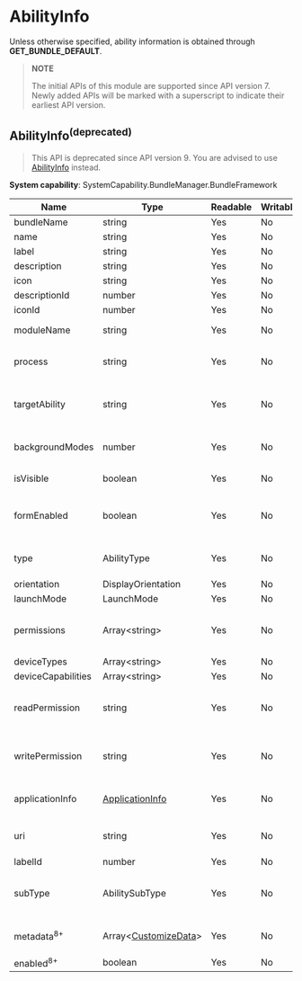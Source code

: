 # AbilityInfo

Unless otherwise specified, ability information is obtained through **GET_BUNDLE_DEFAULT**.

> **NOTE**
>
> The initial APIs of this module are supported since API version 7. Newly added APIs will be marked with a superscript to indicate their earliest API version.

## AbilityInfo<sup>(deprecated)<sup>

> This API is deprecated since API version 9. You are advised to use [AbilityInfo](js-apis-bundleManager-abilityInfo.md) instead.

 **System capability**: SystemCapability.BundleManager.BundleFramework

| Name                 | Type                                                    | Readable| Writable| Description                                     |
| --------------------- | -------------------------------------------------------- | ---- | ---- | ----------------------------------------- |
| bundleName            | string                                                   | Yes  | No  | Bundle name of the application.                                 |
| name                  | string                                                   | Yes  | No  | Ability name.                              |
| label                 | string                                                   | Yes  | No  | Ability name visible to users.                  |
| description           | string                                                   | Yes  | No  | Ability description.                            |
| icon                  | string                                                   | Yes  | No  | Index of the ability icon resource file.                |
| descriptionId         | number                                                   | Yes  | No  | Ability description ID.                          |
| iconId                | number                                                   | Yes  | No  | Ability icon ID.                          |
| moduleName            | string                                                   | Yes  | No  | Name of the HAP file to which the ability belongs.                 |
| process               | string                                                   | Yes  | No  | Process in which the ability runs. If this parameter is not set, the bundle name is used.|
| targetAbility         | string                                                   | Yes  | No  | Target ability that the ability alias points to.<br>This attribute can be used only in the FA model.|
| backgroundModes       | number                                                   | Yes  | No  | Background service mode of the ability.<br>This attribute can be used only in the FA model.    |
| isVisible             | boolean                                                  | Yes  | No  | Whether the ability can be called by other applications.        |
| formEnabled           | boolean                                                  | Yes  | No  | Whether the ability provides the service widget capability.<br>This attribute can be used only in the FA model.|
| type                  | AbilityType                                              | Yes  | No  | Ability type.<br>This attribute can be used only in the FA model. |
| orientation           | DisplayOrientation                                       | Yes  | No  | Ability display orientation.                        |
| launchMode            | LaunchMode                                               | Yes  | No  | Ability launch mode.                        |
| permissions           | Array\<string>                                           | Yes  | No  | Permissions required for other applications to call the ability.<br>The value is obtained by passing **GET_ABILITY_INFO_WITH_PERMISSION**.|
| deviceTypes           | Array\<string>                                           | Yes  | No  | Device types supported by the ability.                    |
| deviceCapabilities    | Array\<string>                                           | Yes  | No  | Device capabilities required for the ability.                    |
| readPermission        | string                                                   | Yes  | No  | Permission required for reading the ability data.<br>This attribute can be used only in the FA model.|
| writePermission       | string                                                   | Yes  | No  | Permission required for writing data to the ability.<br>This attribute can be used only in the FA model.|
| applicationInfo       | [ApplicationInfo](js-apis-bundle-ApplicationInfo.md)     | Yes  | No  | Application configuration information.<br>The value is obtained by passing **GET_ABILITY_INFO_WITH_APPLICATION**.|
| uri                   | string                                                   | Yes  | No  | URI of the ability.<br>This attribute can be used only in the FA model.|
| labelId               | number                                                   | Yes  | No  | Ability label ID.                          |
| subType               | AbilitySubType                                           | Yes  | No  | Subtype of the template that can be used by the ability.<br>This attribute can be used only in the FA model.|
| metadata<sup>8+</sup> | Array\<[CustomizeData](js-apis-bundle-CustomizeData.md)>           | Yes  | No  | Metadata of the ability.<br>The value is obtained by passing **GET_ABILITY_INFO_WITH_METADATA**.|
| enabled<sup>8+</sup>  | boolean                                                  | Yes  | No  | Whether the ability is enabled.                          |
